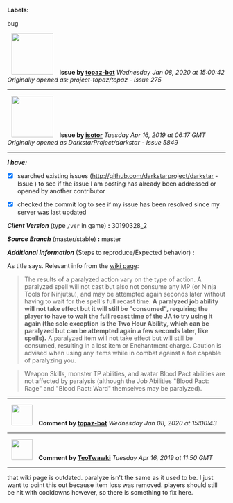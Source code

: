 **Labels:**

bug



<a href="https://github.com/topaz-bot"><img src="https://avatars3.githubusercontent.com/u/59651103?v=4" width="96" height="96" hspace="10"></img></a> **Issue by [topaz-bot](https://github.com/topaz-bot)**
_Wednesday Jan 08, 2020 at 15:00:42_
_Originally opened as: project-topaz/topaz - Issue 275_

----

<a href="https://github.com/isotor"><img src="https://avatars2.githubusercontent.com/u/43398624?v=4"  width="96" height="96" hspace="10"></img></a> **Issue by [isotor](https://github.com/isotor)**
_Tuesday Apr 16, 2019 at 06:17 GMT_
_Originally opened as DarkstarProject/darkstar - Issue 5849_

----

<!-- place 'x' mark between square [] brackets to checkmark box -->

**_I have:_**

- [x] searched existing issues (http://github.com/darkstarproject/darkstar - Issue ) to see if the issue I am posting has already been addressed or opened by another contributor
- [x] checked the commit log to see if my issue has been resolved since my server was last updated


<!-- Issues will be closed without being looked into if the following information is missing (unless its not applicable). -->

**_Client Version_** (type `/ver` in game) **:** 30190328_2


**_Source Branch_** (master/stable) **:** master


<!-- If there is a server you know we can reproduce this on right now, please mention it here. -->
**_Additional Information_** (Steps to reproduce/Expected behavior) **:** 

As title says. Relevant info from the [wiki page](https://ffxiclopedia.fandom.com/wiki/Paralyze_(Status_Effect)):

> The results of a paralyzed action vary on the type of action. A paralyzed spell will not cast but also not consume any MP (or Ninja Tools for Ninjutsu), and may be attempted again seconds later without having to wait for the spell's full recast time. **A paralyzed job ability will not take effect but it will still be "consumed", requiring the player to have to wait the full recast time of the JA to try using it again (the sole exception is the Two Hour Ability, which can be paralyzed but can be attempted again a few seconds later, like spells).** A paralyzed item will not take effect but will still be consumed, resulting in a lost item or Enchantment charge. Caution is advised when using any items while in combat against a foe capable of paralyzing you.
> 
> Weapon Skills, monster TP abilities, and avatar Blood Pact abilities are not affected by paralysis (although the Job Abilities "Blood Pact: Rage" and "Blood Pact: Ward" themselves may be paralyzed). 



----
<a href="https://github.com/topaz-bot"><img src="https://avatars3.githubusercontent.com/u/59651103?v=4" width="48" height="48" hspace="10"></img></a> **Comment by [topaz-bot](https://github.com/topaz-bot)**
_Wednesday Jan 08, 2020 at 15:00:43_

----

<a href="https://github.com/TeoTwawki"><img src="https://avatars0.githubusercontent.com/u/6871475?v=4"  width="48" height="48" hspace="10"></img></a> **Comment by [TeoTwawki](https://github.com/TeoTwawki)**
_Tuesday Apr 16, 2019 at 11:50 GMT_

----

that wiki page is outdated. paralyze isn't the same as it used to be. I just want to point this out because item loss was removed. players should still be hit with cooldowns however, so there is something to fix here.

